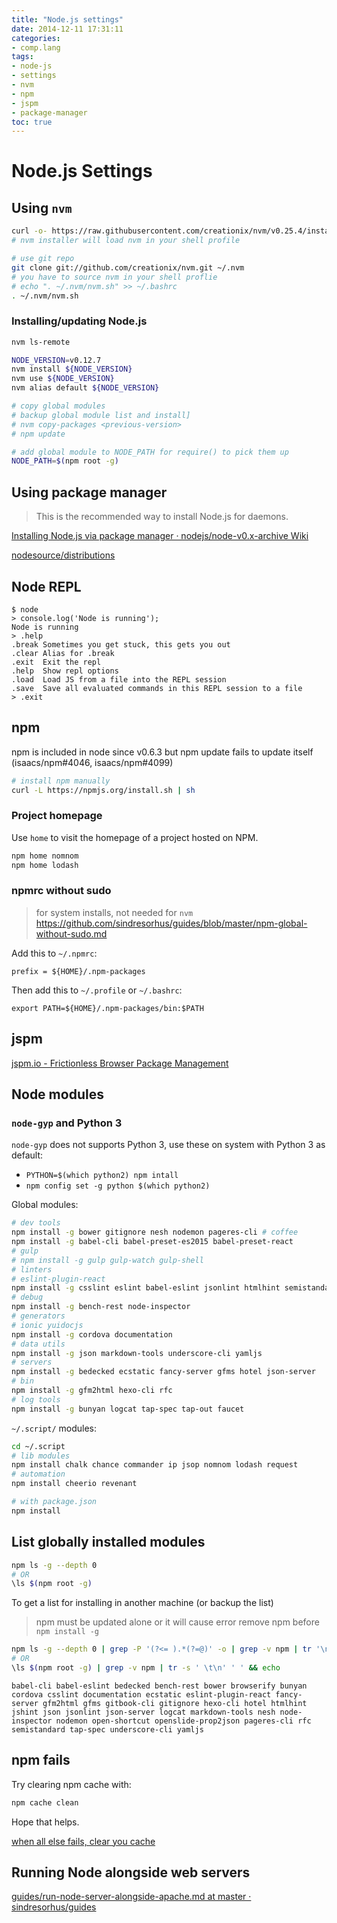 ```yaml
---
title: "Node.js settings"
date: 2014-12-11 17:31:11
categories:
- comp.lang
tags:
- node-js
- settings
- nvm
- npm
- jspm
- package-manager
toc: true
---
```


# Node.js Settings

## Using `nvm`

```sh
curl -o- https://raw.githubusercontent.com/creationix/nvm/v0.25.4/install.sh | bash
# nvm installer will load nvm in your shell profile

# use git repo
git clone git://github.com/creationix/nvm.git ~/.nvm
# you have to source nvm in your shell proflie
# echo ". ~/.nvm/nvm.sh" >> ~/.bashrc
. ~/.nvm/nvm.sh
```

### Installing/updating Node.js

```sh
nvm ls-remote

NODE_VERSION=v0.12.7
nvm install ${NODE_VERSION}
nvm use ${NODE_VERSION}
nvm alias default ${NODE_VERSION}

# copy global modules
# backup global module list and install]
# nvm copy-packages <previous-version>
# npm update

# add global module to NODE_PATH for require() to pick them up
NODE_PATH=$(npm root -g)
```

## Using package manager

> This is the recommended way to install Node.js for daemons.

[Installing Node.js via package manager · nodejs/node-v0.x-archive Wiki](https://github.com/nodejs/node-v0.x-archive/wiki/Installing-Node.js-via-package-manager)

[nodesource/distributions](https://github.com/nodesource/distributions)

## Node REPL

```
$ node
> console.log('Node is running');
Node is running
> .help
.break Sometimes you get stuck, this gets you out
.clear Alias for .break
.exit  Exit the repl
.help  Show repl options
.load  Load JS from a file into the REPL session
.save  Save all evaluated commands in this REPL session to a file
> .exit
```

## npm

npm is included in node since v0.6.3
but npm update fails to update itself (isaacs/npm#4046, isaacs/npm#4099)

```sh
# install npm manually
curl -L https://npmjs.org/install.sh | sh
```

### Project homepage

Use `home` to visit the homepage of a project hosted on NPM.

```sh
npm home nomnom
npm home lodash
```

### npmrc without sudo

> for system installs, not needed for `nvm`  
> https://github.com/sindresorhus/guides/blob/master/npm-global-without-sudo.md

Add this to `~/.npmrc`:
```
prefix = ${HOME}/.npm-packages
```

Then add this to `~/.profile` or `~/.bashrc`:
```
export PATH=${HOME}/.npm-packages/bin:$PATH
```

## jspm

[jspm.io - Frictionless Browser Package Management](http://jspm.io/)

## Node modules

### `node-gyp` and Python 3

`node-gyp` does not supports Python 3, use these on system with Python 3 as default:
- `PYTHON=$(which python2) npm intall`
- `npm config set -g python $(which python2)`

Global modules:
```sh
# dev tools
npm install -g bower gitignore nesh nodemon pageres-cli # coffee
npm install -g babel-cli babel-preset-es2015 babel-preset-react
# gulp
# npm install -g gulp gulp-watch gulp-shell
# linters
# eslint-plugin-react
npm install -g csslint eslint babel-eslint jsonlint htmlhint semistandard 
# debug
npm install -g bench-rest node-inspector
# generators
# ionic yuidocjs
npm install -g cordova documentation
# data utils
npm install -g json markdown-tools underscore-cli yamljs
# servers
npm install -g bedecked ecstatic fancy-server gfms hotel json-server
# bin
npm install -g gfm2html hexo-cli rfc 
# log tools
npm install -g bunyan logcat tap-spec tap-out faucet
```

`~/.script/` modules:
```sh
cd ~/.script
# lib modules
npm install chalk chance commander ip jsop nomnom lodash request
# automation
npm install cheerio revenant

# with package.json
npm install
```

## List globally installed modules

```sh
npm ls -g --depth 0
# OR
\ls $(npm root -g)
```

To get a list for installing in another machine (or backup the list)
> npm must be updated alone or it will cause error
> remove npm before `npm install -g`

```sh
npm ls -g --depth 0 | grep -P '(?<= ).*(?=@)' -o | grep -v npm | tr '\n' ' ' && echo
# OR
\ls $(npm root -g) | grep -v npm | tr -s ' \t\n' ' ' && echo
```

```
babel-cli babel-eslint bedecked bench-rest bower browserify bunyan cordova csslint documentation ecstatic eslint-plugin-react fancy-server gfm2html gfms gitbook-cli gitignore hexo-cli hotel htmlhint jshint json jsonlint json-server logcat markdown-tools nesh node-inspector nodemon open-shortcut openslide-prop2json pageres-cli rfc semistandard tap-spec underscore-cli yamljs 
```

## npm fails

Try clearing npm cache with:

```sh
npm cache clean
```

Hope that helps.

[when all else fails, clear you cache](http://codebetter.com/glennblock/2012/02/27/my-tale-of-npm-woe-when-all-else-fails-clear-you-cache/)

## Running Node alongside web servers

[guides/run-node-server-alongside-apache.md at master · sindresorhus/guides](https://github.com/sindresorhus/guides/blob/master/run-node-server-alongside-apache.md)


